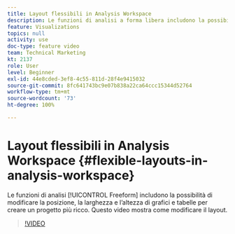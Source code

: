 ```yaml
---
title: Layout flessibili in Analysis Workspace
description: Le funzioni di analisi a forma libera includono la possibilità di modificare la posizione, la larghezza e l’altezza di grafici e tabelle per creare un progetto più ricco. Questo video mostra come modificare il layout.
feature: Visualizations
topics: null
activity: use
doc-type: feature video
team: Technical Marketing
kt: 2137
role: User
level: Beginner
exl-id: 44e8cded-3ef8-4c55-811d-28f4e9415032
source-git-commit: 8fc641743bc9e07b838a22ca64ccc15344d52764
workflow-type: tm+mt
source-wordcount: '73'
ht-degree: 100%

---
```


# Layout flessibili in Analysis Workspace {#flexible-layouts-in-analysis-workspace}

Le funzioni di analisi [!UICONTROL Freeform] includono la possibilità di modificare la posizione, la larghezza e l’altezza di grafici e tabelle per creare un progetto più ricco. Questo video mostra come modificare il layout.

>[!VIDEO](https://video.tv.adobe.com/v/24706/?quality=12&learn=on)
